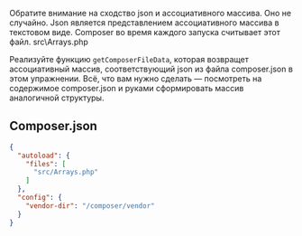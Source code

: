 Обратите внимание на сходство json и ассоциативного массива. Оно не случайно. Json является представлением ассоциативного массива в текстовом виде. Composer во время каждого запуска считывает этот файл.
src\Arrays.php

Реализуйте функцию `getComposerFileData`, которая возвращет ассоциативный массив, соответствующий json из файла composer.json в этом упражнении. Всё, что вам нужно сделать — посмотреть на содержимое composer.json и руками сформировать массив аналогичной структуры.


## Composer.json

```json
{
  "autoload": {
    "files": [
      "src/Arrays.php"
    ]
  },
  "config": {
    "vendor-dir": "/composer/vendor"
  }
}
```